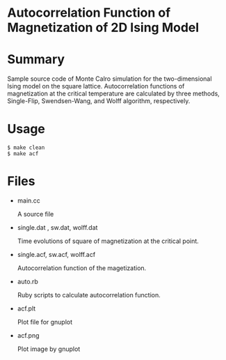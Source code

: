 Autocorrelation Function of Magnetization of 2D Ising Model
===

# Summary

Sample source code of Monte Calro simulation for the two-dimensional
Ising model on the square lattice.
Autocorrelation functions of magnetization at the critical temperature
are calculated by three methods, Single-Flip, Swendsen-Wang, and
Wolff algorithm, respectively.

# Usage

    $ make clean
    $ make acf


# Files

- main.cc

  A source file
- single.dat , sw.dat, wolff.dat

  Time evolutions of square of magnetization at the critical point.

- single.acf, sw.acf, wolff.acf

  Autocorrelation function of the magetization.

- auto.rb

  Ruby scripts to calculate autocorrelation function.

- acf.plt

  Plot file for gnuplot

- acf.png

  Plot image by gnuplot

